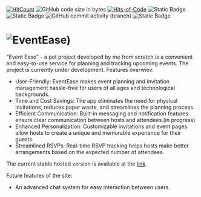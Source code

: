 [![HitCount](https://hits.dwyl.com/rentezzy/event-ease.svg?style=flat-square)](http://hits.dwyl.com/rentezzy/event-ease)
![GitHub code size in bytes](https://img.shields.io/github/languages/code-size/rentezzy/event-ease)
[![Hits-of-Code](https://hitsofcode.com/github/rentezzy/event-ease)](https://hitsofcode.com/github/rentezzy/event-ease/view)
![Static Badge](https://img.shields.io/badge/status-active-lime)
![Static Badge](https://img.shields.io/badge/react-18.2.0-blue)
![GitHub commit activity (branch)](https://img.shields.io/github/commit-activity/t/rentezzy/event-ease)
![Static Badge](https://img.shields.io/badge/site-working-lime?link=https%3A%2F%2Fbeast-beats-seller.store%2Fhome)

# ![EventEase)](https://github.com/rentezzy/event-ease/assets/123960679/ee6ae231-3753-40aa-9181-bc1acdc744a4)

"Event Ease" - a pet project developed by me from scratch,is a convenient and easy-to-use service for planning and tracking upcoming events. The project is currently under development.
Features overwiev:

- User-Friendly: EventEase makes event planning and invitation management hassle-free for users of all ages and technological backgrounds.
- Time and Cost Savings: The app eliminates the need for physical invitations, reduces paper waste, and streamlines the planning process.
- Efficient Communication: Built-in messaging and notification features ensure clear communication between hosts and attendees.(in progress)
- Enhanced Personalization: Customizable invitations and event pages allow hosts to create a unique and memorable experience for their guests.
- Streamlined RSVPs: Real-time RSVP tracking helps hosts make better arrangements based on the expected number of attendees.

The current stable hosted version is available at the [link](https://rentezzy.github.io/event-ease).

Future features of the site:

- An advanced chat system for easy interaction between users.
